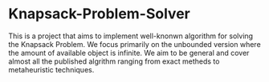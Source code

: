 # Knapsack-Problem-Solver
This is a project that aims to implement well-knonwn algorithm for solving the Knapsack Problem. We focus primarily on the unbounded version where the amount of available object is infinite. We aim to be general and cover almost all the published algrithm ranging from exact metheds to metaheuristic techniques.
